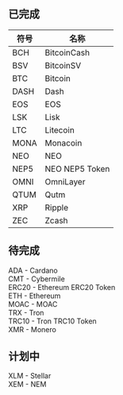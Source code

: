 ## 已完成
符号  | 名称
---   | ---
BCH   | BitcoinCash
BSV   | BitcoinSV
BTC   | Bitcoin
DASH  | Dash
EOS   | EOS  
LSK   | Lisk  
LTC   | Litecoin
MONA  | Monacoin
NEO   | NEO  
NEP5  | NEO NEP5 Token  
OMNI  | OmniLayer
QTUM  | Qutm
XRP   | Ripple  
ZEC   | Zcash

## 待完成
ADA - Cardano  
CMT - Cybermile  
ERC20 - Ethereum ERC20 Token  
ETH - Ethereum  
MOAC - MOAC  
TRX - Tron  
TRC10 - Tron TRC10 Token  
XMR - Monero  

## 计划中
XLM - Stellar  
XEM - NEM
